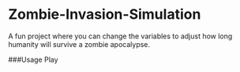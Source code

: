 # Zombie-Invasion-Simulation
A fun project where you can change the variables to adjust how long humanity will survive a zombie apocalypse.

###Usage
Play
